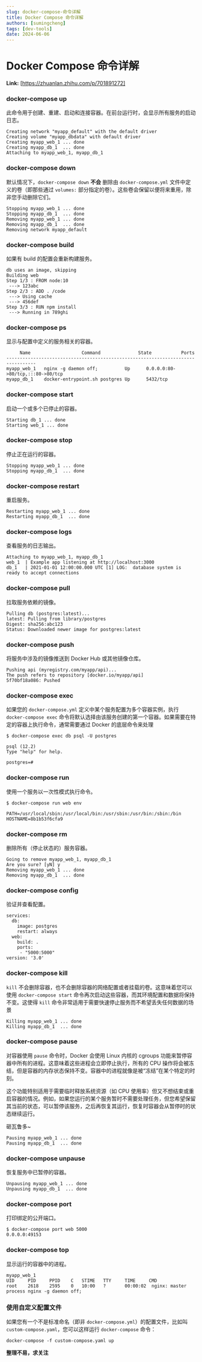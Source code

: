 ```yaml
---
slug: docker-compose-命令详解
title: Docker Compose 命令详解
authors: [sumingcheng]
tags: [dev-tools]
date: 2024-06-06
---
```


# Docker Compose 命令详解



 **Link:** [https://zhuanlan.zhihu.com/p/701891272]

### docker-compose up  

此命令用于创建、重建、启动和连接容器。在前台运行时，会显示所有服务的启动日志。

```
Creating network "myapp_default" with the default driver
Creating volume "myapp_dbdata" with default driver
Creating myapp_web_1 ... done
Creating myapp_db_1  ... done
Attaching to myapp_web_1, myapp_db_1
```
### docker-compose down  

默认情况下，`docker-compose down` **不会** 删除由 `docker-compose.yml` 文件中定义的卷（即那些通过 `volumes:` 部分指定的卷）。这些卷会保留以便将来重用，除非您手动删除它们。

```
Stopping myapp_web_1 ... done
Stopping myapp_db_1  ... done
Removing myapp_web_1 ... done
Removing myapp_db_1  ... done
Removing network myapp_default
```
### docker-compose build  

如果有 build 的配置会重新构建服务。

```
db uses an image, skipping
Building web
Step 1/3 : FROM node:10
 ---> 123abc
Step 2/3 : ADD . /code
 ---> Using cache
 ---> 456def
Step 3/3 : RUN npm install
 ---> Running in 789ghi
```
### docker-compose ps  

显示与配置中定义的服务相关的容器。

```
     Name                   Command              State           Ports         
---------------------------------------------------------------------------------
myapp_web_1   nginx -g daemon off;          Up      0.0.0.0:80->80/tcp,:::80->80/tcp
myapp_db_1    docker-entrypoint.sh postgres Up      5432/tcp                     
```
### docker-compose start  

启动一个或多个已停止的容器。

```
Starting db_1 ... done
Starting web_1 ... done
```
### docker-compose stop  

停止正在运行的容器。

```
Stopping myapp_web_1 ... done
Stopping myapp_db_1  ... done
```
### docker-compose restart  

重启服务。

```
Restarting myapp_web_1 ... done
Restarting myapp_db_1  ... done
```
### docker-compose logs  

查看服务的日志输出。

```
Attaching to myapp_web_1, myapp_db_1
web_1  | Example app listening at http://localhost:3000
db_1   | 2021-01-01 12:00:00.000 UTC [1] LOG:  database system is ready to accept connections
```
### docker-compose pull  

拉取服务依赖的镜像。

```
Pulling db (postgres:latest)...
latest: Pulling from library/postgres
Digest: sha256:abc123
Status: Downloaded newer image for postgres:latest
```
### docker-compose push  

将服务中涉及的镜像推送到 Docker Hub 或其他镜像仓库。

```
Pushing api (myregistry.com/myapp/api)...
The push refers to repository [docker.io/myapp/api]
5f70bf18a086: Pushed 
```
### docker-compose exec  

如果您的 `docker-compose.yml` 定义中某个服务配置为多个容器实例，执行 `docker-compose exec` 命令将默认选择由该服务创建的第一个容器。如果需要在特定的容器上执行命令，通常需要通过 Docker 的底层命令来处理

```
$ docker-compose exec db psql -U postgres
​
psql (12.2)
Type "help" for help.
​
postgres=#
```
### docker-compose run  

使用一个服务以一次性模式执行命令。

```
$ docker-compose run web env
​
PATH=/usr/local/sbin:/usr/local/bin:/usr/sbin:/usr/bin:/sbin:/bin
HOSTNAME=8b1b53f6cfa9
```
### docker-compose rm  

删除所有（停止状态的）服务容器。

```
Going to remove myapp_web_1, myapp_db_1
Are you sure? [yN] y
Removing myapp_web_1 ... done
Removing myapp_db_1  ... done
```
### docker-compose config  

验证并查看配置。

```
services:
  db:
    image: postgres
    restart: always
  web:
    build: .
    ports:
     - "5000:5000"
version: '3.0'
```
### docker-compose kill  

`kill` 不会删除容器，也不会删除容器的网络配置或者挂载的卷。这意味着您可以使用 `docker-compose start` 命令再次启动这些容器，而其环境配置和数据将保持不变。这使得 `kill` 命令非常适用于需要快速停止服务而不希望丢失任何数据的场景

```
Killing myapp_web_1 ... done
Killing myapp_db_1  ... done
```
### docker-compose pause  

对容器使用 `pause` 命令时，Docker 会使用 Linux 内核的 cgroups 功能来暂停容器中所有的进程。这意味着这些进程会立即停止执行，所有的 CPU 操作将会被冻结，但是容器的内存状态保持不变。容器中的进程就像是被“冻结”在某个特定的时刻。

这个功能特别适用于需要临时释放系统资源（如 CPU 使用率）但又不想结束或重启容器的情况。例如，如果您运行的某个服务暂时不需要处理任务，但您希望保留其当前的状态，可以暂停该服务，之后再恢复其运行，恢复时容器会从暂停时的状态继续运行。

砸瓦鲁多~

```
Pausing myapp_web_1 ... done
Pausing myapp_db_1  ... done
```
### docker-compose unpause  

恢复服务中已暂停的容器。

```
Unpausing myapp_web_1 ... done
Unpausing myapp_db_1  ... done
```
### docker-compose port  

打印绑定的公开端口。

```
$ docker-compose port web 5000
0.0.0.0:49153
```
### docker-compose top  

显示运行的容器中的进程。

```
myapp_web_1
UID     PID     PPID    C   STIME   TTY     TIME     CMD
root    2618    2595    0   10:00   ?       00:00:02  nginx: master process nginx -g daemon off;
```
### 使用自定义配置文件  

如果您有一个不是标准命名（即非 `docker-compose.yml`）的配置文件，比如叫 `custom-compose.yaml`，您可以这样运行 `docker-compose` 命令：

```
docker-compose -f custom-compose.yaml up
```

  


**整理不易，求关注**
